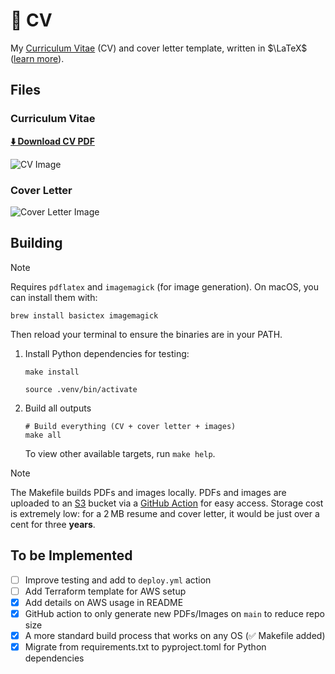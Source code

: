 # 📄 CV

My [Curriculum Vitae](https://en.wikipedia.org/wiki/Curriculum_vitae) (CV) and cover letter template, written in $\LaTeX$ ([learn more](https://www.latex-project.org/)).

## Files

### Curriculum Vitae

**[⬇️ Download CV PDF](https://dalton-cv.s3.us-east-1.amazonaws.com/pdfs/dalton_luce_cv.pdf)**

![CV Image](https://dalton-cv.s3.us-east-1.amazonaws.com/images/cv.png)

### Cover Letter

![Cover Letter Image](https://dalton-cv.s3.us-east-1.amazonaws.com/images/cover_letter.png)

## Building

> [!NOTE]
> Requires `pdflatex` and `imagemagick` (for image generation). On macOS, you can install them with:
>
> ```shell
> brew install basictex imagemagick
> ```
>
> Then reload your terminal to ensure the binaries are in your PATH.

1. Install Python dependencies for testing:

    ```shell
    make install
    ```

    ```shell
    source .venv/bin/activate
    ````

2. Build all outputs

    ```shell
    # Build everything (CV + cover letter + images)
    make all
    ```

    To view other available targets, run `make help`.

> [!NOTE]
> The Makefile builds PDFs and images locally. PDFs and images are uploaded to an [S3](https://aws.amazon.com/s3/) bucket via a [GitHub Action](./.github/workflows/deploy.yml) for easy access.  Storage cost is extremely low: for a 2 MB resume and cover letter, it would be just over a cent for three **years**.

## To be Implemented

* [ ] Improve testing and add to `deploy.yml` action
* [ ] Add Terraform template for AWS setup
* [x] Add details on AWS usage in README
* [x] GitHub action to only generate new PDFs/Images on `main` to reduce repo size
* [x] A more standard build process that works on any OS (✅ Makefile added)
* [x] Migrate from requirements.txt to pyproject.toml for Python dependencies

